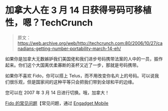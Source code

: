 # 加拿大人在 3 月 14 日获得号码可移植性，嗯？TechCrunch

> 原文：<https://web.archive.org/web/http://techcrunch.com:80/2006/10/27/canadians-getting-number-portability-march-14-eh/>

如果你是加拿大无数嫉妒我们美国佬和我们进步号码携带法案的人中的一员，振作起来。你们这个大国离优柔寡断的圣杯又近了一步，那就是号码携带。

如果你不喜欢 Fido，你可以搭上 Telus，而不用改变你名片上的号码。可以说我们很乐观，但是国家间的这种平等只会把我们带到全球和平的边缘。

您可以在 2007 年 3 月 14 日进行切换。哦，加拿大！

[Fido 的常见问题](https://web.archive.org/web/20150919174348/http://www.fido.ca/portal/en/lnp/faq.shtml#4)【常见问题，通过 [Engadget Mobile](https://web.archive.org/web/20150919174348/http://www.engadgetmobile.com/2006/10/27/canada-on-verge-of-number-portability/)
